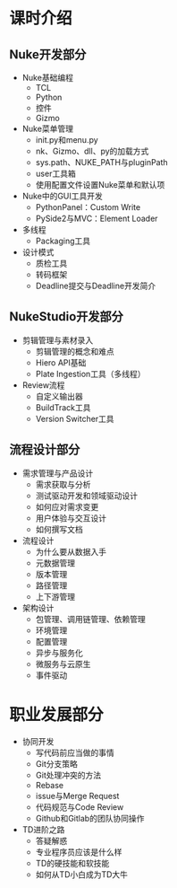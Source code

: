 # 课时介绍
## Nuke开发部分
* Nuke基础编程
    * TCL
    * Python
    * 控件
    * Gizmo
* Nuke菜单管理
    * init.py和menu.py
    * nk、Gizmo、dll、py的加载方式
    * sys.path、NUKE_PATH与pluginPath
    * user工具箱
    * 使用配置文件设置Nuke菜单和默认项
* Nuke中的GUI工具开发
    * PythonPanel：Custom Write
    * PySide2与MVC：Element Loader
* 多线程
    * Packaging工具
* 设计模式
    * 质检工具
    * 转码框架
    * Deadline提交与Deadline开发简介
## NukeStudio开发部分
* 剪辑管理与素材录入
    * 剪辑管理的概念和难点
    * Hiero API基础
    * Plate Ingestion工具（多线程）
* Review流程
    * 自定义输出器
    * BuildTrack工具
    * Version Switcher工具
## 流程设计部分
* 需求管理与产品设计
    * 需求获取与分析
    * 测试驱动开发和领域驱动设计
    * 如何应对需求变更
    * 用户体验与交互设计
    * 如何撰写文档
* 流程设计
    * 为什么要从数据入手
    * 元数据管理
    * 版本管理
    * 路径管理
    * 上下游管理
* 架构设计
    * 包管理、调用链管理、依赖管理
    * 环境管理
    * 配置管理
    * 异步与服务化
    * 微服务与云原生
    * 事件驱动
# 职业发展部分
* 协同开发
    * 写代码前应当做的事情
    * Git分支策略
    * Git处理冲突的方法
    * Rebase
    * issue与Merge Request
    * 代码规范与Code Review
    * Github和Gitlab的团队协同操作
* TD进阶之路
    * 答疑解惑
    * 专业程序员应该是什么样
    * TD的硬技能和软技能
    * 如何从TD小白成为TD大牛